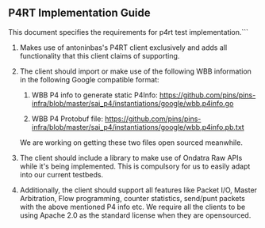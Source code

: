 ## P4RT Implementation Guide

This document specifies the requirements for p4rt test implementation.```

1.  Makes use of antoninbas's P4RT client exclusively and adds all functionality
    that this client claims of supporting.

2.  The client should import or make use of the following WBB information in the
    following Google compatible format:

    1.  WBB P4 info to generate static P4Info:
        https://github.com/pins/pins-infra/blob/master/sai_p4/instantiations/google/wbb.p4info.go

    2.  WBB P4 Protobuf file:
        https://github.com/pins/pins-infra/blob/master/sai_p4/instantiations/google/wbb.p4info.pb.txt

    We are working on getting these two files open sourced meanwhile.

3.  The client should include a library to make use of Ondatra Raw APIs while
    it's being implemented. This is compulsory for us to easily adapt into our
    current testbeds. 

4.  Additionally, the client should support all features like Packet I/O, Master
    Arbitration, Flow programming, counter statistics, send/punt packets with
    the above mentioned P4 info etc. We require all the clients to be using
    Apache 2.0 as the standard license when they are opensourced. 
